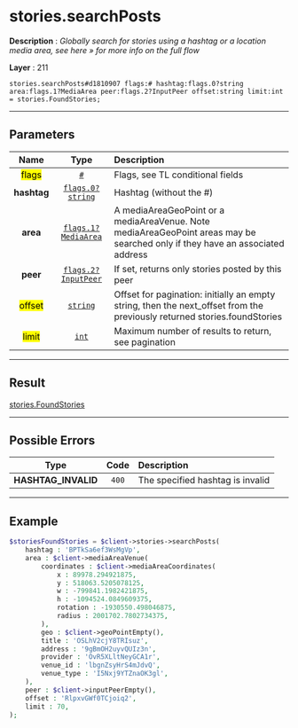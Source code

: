 # stories.searchPosts

**Description** : *Globally search for stories using a hashtag or a location media area, see here » for more info on the full flow*

**Layer** : 211

```tl
stories.searchPosts#d1810907 flags:# hashtag:flags.0?string area:flags.1?MediaArea peer:flags.2?InputPeer offset:string limit:int = stories.FoundStories;
```

---

## Parameters

| Name | Type | Description |
| :---: | :---: | :--- |
| <mark>flags</mark> | [`#`](type/#) | Flags, see TL conditional fields |
| **hashtag** | [`flags.0?string`](type/string) | Hashtag (without the #) |
| **area** | [`flags.1?MediaArea`](type/MediaArea) | A mediaAreaGeoPoint or a mediaAreaVenue.  Note mediaAreaGeoPoint areas may be searched only if they have an associated address |
| **peer** | [`flags.2?InputPeer`](type/InputPeer) | If set, returns only stories posted by this peer |
| <mark>offset</mark> | [`string`](type/string) | Offset for pagination: initially an empty string, then the next_offset from the previously returned stories.foundStories |
| <mark>limit</mark> | [`int`](type/int) | Maximum number of results to return, see pagination |

---

## Result

[stories.FoundStories](type/stories.FoundStories)

---

## Possible Errors

| Type | Code | Description |
| :---: | :---: | :--- |
| **HASHTAG_INVALID** | `400` | The specified hashtag is invalid |

---

## Example

```php
$storiesFoundStories = $client->stories->searchPosts(
	hashtag : 'BPTkSa6ef3WsMgVp',
	area : $client->mediaAreaVenue(
		coordinates : $client->mediaAreaCoordinates(
			x : 89978.294921875,
			y : 518063.5205078125,
			w : -799841.1982421875,
			h : -1094524.0849609375,
			rotation : -1930550.498046875,
			radius : 2001702.7802734375,
		),
		geo : $client->geoPointEmpty(),
		title : 'OSLhV2cjY8TRIsuz',
		address : '9gBmOH2uyvQUIz3n',
		provider : 'OvR5XLltNeyGCA1r',
		venue_id : 'lbgnZsyHrS4mJdvQ',
		venue_type : 'I5Nxj9YTZnaOK3gl',
	),
	peer : $client->inputPeerEmpty(),
	offset : 'RlpxvGWf0TCjoiq2',
	limit : 70,
);
```